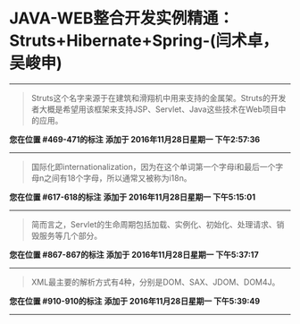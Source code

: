 # JAVA-WEB整合开发实例精通：Struts+Hibernate+Spring-(闫术卓，吴峻申)

---

> Struts这个名字来源于在建筑和滑翔机中用来支持的金属架。Struts的开发者大概是希望用该框架来支持JSP、Servlet、Java这些技术在Web项目中的应用。

**您在位置 #469-471的标注** **添加于 2016年11月28日星期一 下午2:57:36**

---

> 国际化即internationalization，因为在这个单词第一个字母i和最后一个字母n之间有18个字母，所以通常又被称为i18n。

**您在位置 #617-618的标注** **添加于 2016年11月28日星期一 下午5:15:01**

---

> 简而言之，Servlet的生命周期包括加载、实例化、初始化、处理请求、销毁服务等几个部分。

**您在位置 #867-867的标注** **添加于 2016年11月28日星期一 下午5:37:17**

---

> XML最主要的解析方式有4种，分别是DOM、SAX、JDOM、DOM4J。

**您在位置 #910-910的标注** **添加于 2016年11月28日星期一 下午5:39:49**

---

